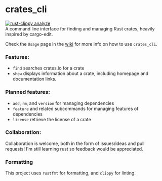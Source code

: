 # crates_cli

[![rust-clippy analyze](https://github.com/willothy/crates_cli/actions/workflows/rust-clippy.yml/badge.svg?branch=main)](https://github.com/willothy/crates_cli/actions/workflows/rust-clippy.yml)
<br>A command line interface for finding and managing Rust crates, heavily inspired by cargo-edit.


Check the `Usage` page in the [wiki](https://github.com/willothy/crates_cli/wiki) for more info on how to use `crates_cli`.

### Features:
- `find` searches crates.io for a crate
- `show` displays information about a crate, including homepage and documentation links.

### Planned features:
- `add`, `rm`, and `version` for managing dependencies
- `feature` and related subcommands for managing features of dependencies
- `license` retrieve the license of a crate


### Collaboration:
Collaboration is welcome, both in the form of issues/ideas and pull requests! I'm still learning rust so feedback would be appreciated.

### Formatting
This project uses `rustfmt` for formatting, and `clippy` for linting.
